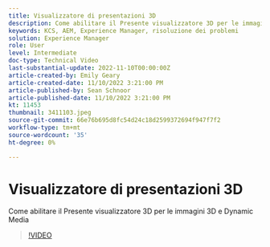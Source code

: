```yaml
---
title: Visualizzatore di presentazioni 3D
description: Come abilitare il Presente visualizzatore 3D per le immagini 3D e Dynamic Media
keywords: KCS, AEM, Experience Manager, risoluzione dei problemi
solution: Experience Manager
role: User
level: Intermediate
doc-type: Technical Video
last-substantial-update: 2022-11-10T00:00:00Z
article-created-by: Emily Geary
article-created-date: 11/10/2022 3:21:00 PM
article-published-by: Sean Schnoor
article-published-date: 11/10/2022 3:21:00 PM
kt: 11453
thumbnail: 3411103.jpeg
source-git-commit: 66e76b695d8fc54d24c18d2599372694f947f7f2
workflow-type: tm+mt
source-wordcount: '35'
ht-degree: 0%

---
```



# Visualizzatore di presentazioni 3D

Come abilitare il Presente visualizzatore 3D per le immagini 3D e Dynamic Media


>[!VIDEO](https://video.tv.adobe.com/v/3411103/?quality=12&learn=on)
